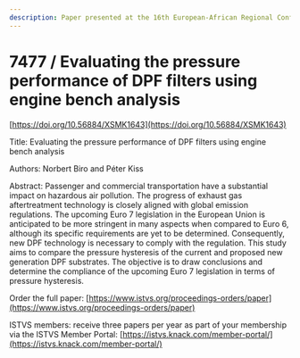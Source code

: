 ```yaml
---
description: Paper presented at the 16th European-African Regional Conference of the ISTVS
---
```


# 7477 / Evaluating the pressure performance of DPF filters using engine bench analysis

[https://doi.org/10.56884/XSMK1643](https://doi.org/10.56884/XSMK1643)

Title: Evaluating the pressure performance of DPF filters using engine bench analysis

Authors: Norbert Biro and Péter Kiss

Abstract: Passenger and commercial transportation have a substantial impact on hazardous air pollution. The progress of exhaust gas aftertreatment technology is closely aligned with global emission regulations. The upcoming Euro 7 legislation in the European Union is anticipated to be more stringent in many aspects when compared to Euro 6, although its specific requirements are yet to be determined. Consequently, new DPF technology is necessary to comply with the regulation. This study aims to compare the pressure hysteresis of the current and proposed new generation DPF substrates. The objective is to draw conclusions and determine the compliance of the upcoming Euro 7 legislation in terms of pressure hysteresis.

Order the full paper: [https://www.istvs.org/proceedings-orders/paper](https://www.istvs.org/proceedings-orders/paper)

ISTVS members: receive three papers per year as part of your membership via the ISTVS Member Portal: [https://istvs.knack.com/member-portal/](https://istvs.knack.com/member-portal/)

